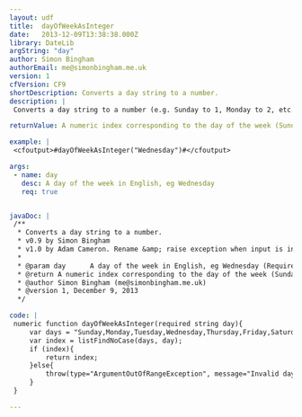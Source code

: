 ```yaml
---
layout: udf
title:  dayOfWeekAsInteger
date:   2013-12-09T13:38:38.000Z
library: DateLib
argString: "day"
author: Simon Bingham
authorEmail: me@simonbingham.me.uk
version: 1
cfVersion: CF9
shortDescription: Converts a day string to a number.
description: |
 Converts a day string to a number (e.g. Sunday to 1, Monday to 2, etc.).

returnValue: A numeric index corresponding to the day of the week (Sunday=1)

example: |
 <cfoutput>#dayOfWeekAsInteger("Wednesday")#</cfoutput>

args:
 - name: day
   desc: A day of the week in English, eg Wednesday
   req: true


javaDoc: |
 /**
  * Converts a day string to a number.
  * v0.9 by Simon Bingham
  * v1.0 by Adam Cameron. Rename &amp; raise exception when input is invalid
  * 
  * @param day      A day of the week in English, eg Wednesday (Required)
  * @return A numeric index corresponding to the day of the week (Sunday=1) 
  * @author Simon Bingham (me@simonbingham.me.uk) 
  * @version 1, December 9, 2013 
  */

code: |
 numeric function dayOfWeekAsInteger(required string day){
     var days = "Sunday,Monday,Tuesday,Wednesday,Thursday,Friday,Saturday";
     var index = listFindNoCase(days, day);
     if (index){
         return index;
     }else{
         throw(type="ArgumentOutOfRangeException", message="Invalid day value", detail="day argument value must be one of #days#");
     }
 }

---
```


